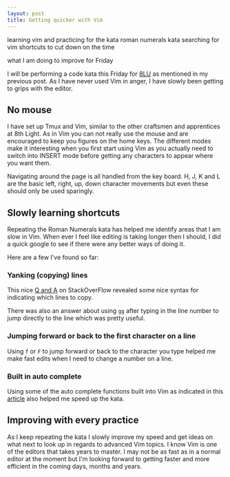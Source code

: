 ```yaml
---
layout: post
title: Getting quicker with Vim
---
```


learning vim and practicing for the kata
roman numerals kata
searching for vim shortcuts to cut down on the time

what I am doing to improve for Friday

I will be performing a code kata this Friday for [8LU][1] as mentioned in my previous post.
As I have never used Vim in anger, I have slowly been getting to grips with the editor.

## No mouse
I have set up Tmux and Vim, similar to the other craftsmen and apprentices at 8th Light.
As in Vim you can not really use the mouse and are encouraged to keep you figures on the home keys. The different modes make it interesting when you first start using Vim as you actually need to switch into INSERT mode before getting any characters to appear where you want them.

Navigating around the page is all handled from the key board. H, J, K and L are the basic left, right, up, down character movements but even these should only be used sparingly.

## Slowly learning shortcuts

Repeating the Roman Numerals kata has helped me identify areas that I am slow in Vim. 
When ever I feel like editing is taking longer then I should, I did a quick google to see if there were any better ways of doing it.

Here are a few I've found so far:

### Yanking (copying) lines

This nice [Q and A][2] on StackOverFlow revealed some nice syntax for indicating which lines to copy.

There was also an answer about using ``` gg ``` after typing in the line number to jump directly to the line which was pretty useful.

### Jumping forward or back to the first character on a line

Using ``` f ``` or ``` F ``` to jump forward or back to the character you type helped me make fast edits when I need to change a number on a line.

### Built in auto complete

Using some of the auto complete functions built into Vim as indicated in this [article][3] also helped me speed up the kata.


## Improving with every practice

As I keep repeating the kata I slowly improve my speed and get ideas on what next to look up in regards to advanced Vim topics.
I know Vim is one of the editors that takes years to master. I may not be as fast as in a normal editor at the moment but I'm looking forward to getting faster and more efficient in the coming days, months and years. 


[1]: http://university.8thlight.com/
[2]: http://stackoverflow.com/questions/2023015/vim-yanking-range-of-lines
[3]: https://robots.thoughtbot.com/vim-you-complete-me
